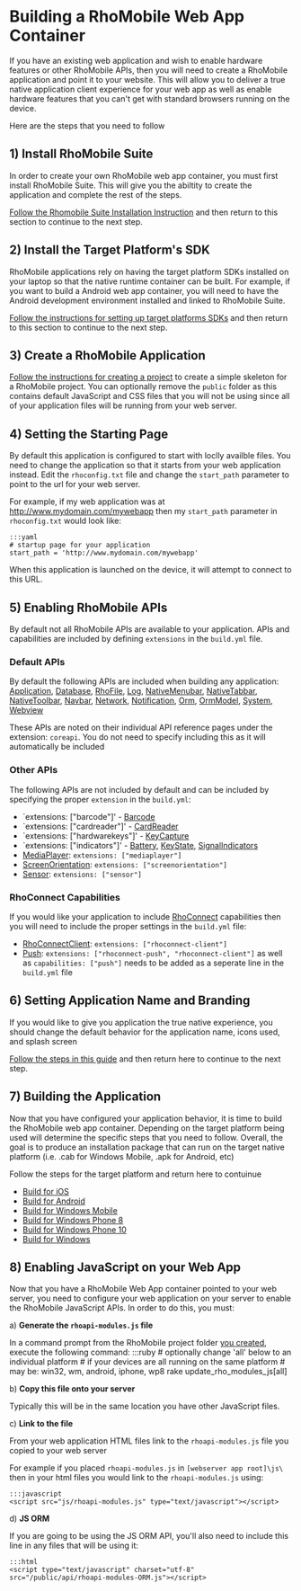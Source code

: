 # Building a RhoMobile Web App Container

If you have an existing web application and wish to enable hardware features or other RhoMobile APIs, then you will need to create a RhoMobile application and point it to your website. This will allow you to deliver a true native application client experience for your web app as well as enable hardware features that you can't get with standard browsers running on the device.

Here are the steps that you need to follow

## 1) Install RhoMobile Suite
In order to create your own RhoMobile web app container, you must first install RhoMobile Suite. This will give you the abiltity to create the application and complete the rest of the steps.

[Follow the Rhomobile Suite Installation Instruction](rhomobile-install) and then return to this section to continue to the next step.

## 2) Install the Target Platform's SDK
RhoMobile applications rely on having the target platform SDKs installed on your laptop so that the native runtime container can be built. For example, if you want to build a Android web app container, you will need to have the Android development environment installed and linked to RhoMobile Suite.

[Follow the instructions for setting up target platforms SDKs](nativesdksetup) and then return to this section to continue to the next step.

## 3) Create a RhoMobile Application
[Follow the instructions for creating a project](creating_a_project#creating-a-project-with-rhostudio) to create a simple skeleton for a RhoMobile project. You can optionally remove the `public` folder as this contains default JavaScript and CSS files that you will not be using since all of your application files will be running from your web server.

## 4) Setting the Starting Page
By default this application is configured to start with loclly availble files. You need to change the application so that it starts from your web application instead. Edit the `rhoconfig.txt` file and change the `start_path` parameter to point to the url for your web server.

For example, if my web application was at http://www.mydomain.com/mywebapp then my `start_path` parameter in `rhoconfig.txt` would look like:

    :::yaml
    # startup page for your application
    start_path = 'http://www.mydomain.com/mywebapp'

When this application is launched on the device, it will attempt to connect to this URL.

## 5) Enabling RhoMobile APIs
By default not all RhoMobile APIs are available to your application. APIs and capabilities are included by defining `extensions` in the `build.yml` file.

### Default APIs 
By default the following APIs are included when building any application:
[Application](../api/Application), [Database](../api/Database), [RhoFile](../api/File), [Log](../api/Log), [NativeMenubar](../api/NativeMenubar), [NativeTabbar](../api/NativeTabbar), [NativeToolbar](../api/NativeToolbar), [Navbar](..api/Navbar), [Network](../api/Network), [Notification](../api/Notification), [Orm](../api/Orm), [OrmModel](..api/OrmModel), [System](../api/system), [Webview](../api/webview) 

These APIs are noted on their individual API reference pages under the extension: `coreapi`. You do not need to specify including this as it will automatically be included

### Other APIs
The following APIs are not included by default and can be included by specifying the proper `extension` in the `build.yml`:

* `extensions: ["barcode"]' - [Barcode](../api/barcode)
* `extensions: ["cardreader"]' - [CardReader](../api/cardreader)
* `extensions: ["hardwarekeys"]' - [KeyCapture](../api/keycapture)
* `extensions: ["indicators"]' - [Battery](../api/battery), [KeyState](../api/keystate), [SignalIndicators](../api/signalindicators)
* [MediaPlayer](../api/mediaplayer): `extensions: ["mediaplayer"]`
* [ScreenOrientation](../api/screenorientation): `extensions: ["screenorientation"]`
* [Sensor](../api/sensor): `extensions: ["sensor"]`

### RhoConnect Capabilities
If you would like your application to include [RhoConnect](../rhoconnect/introduction) capabilities then you will need to include the proper settings in the `build.yml` file:

* [RhoConnectClient](../api/RhoConnectClient): `extensions: ["rhoconnect-client"]`
* [Push](../api/Push): `extensions: ["rhoconnect-push", "rhoconnect-client"]` as well as `capabilities: ["push"]` needs to be added as a seperate line in the `build.yml` file


## 6) Setting Application Name and Branding
If you would like to give you application the true native experience, you should change the default behavior for the application name, icons used, and splash screen

[Follow the steps in this guide](app_icon_splash) and then return here to continue to the next step.

## 7) Building the Application
Now that you have configured your application behavior, it is time to build the RhoMobile web app container. Depending on the target platform being used will determine the specific steps that you need to follow. Overall, the goal is to produce an installation package that can run on the target native platform (i.e. .cab for Windows Mobile, .apk for Android, etc)

Follow the steps for the target platform and return here to contuinue

* [Build for iOS](build_ios)
* [Build for Android](build_android)
* [Build for Windows Mobile](build_wm)
* [Build for Windows Phone 8](build_wp8)
* [Build for Windows Phone 10](build_uwp)
* [Build for Windows](build_win)

## 8) Enabling JavaScript on your Web App
Now that you have a RhoMobile Web App container pointed to your web server, you need to configure your web application on your server to enable the RhoMobile JavaScript APIs. In order to do this, you must:

a) **Generate the `rhoapi-modules.js` file**

In a command prompt from the RhoMobile project folder [you created](#3-create-a-rhomobile-application), execute the following command:
    :::ruby
    # optionally change 'all' below to an individual platform 
    # if your devices are all running on the same platform
    # may be: win32, wm, android, iphone, wp8
    rake update_rho_modules_js[all]


b) **Copy this file onto your server**

Typically this will be in the same location you have other JavaScript files.


c) **Link to the file**

From your web application HTML files link to the `rhoapi-modules.js` file you copied to your web server

For example if you placed `rhoapi-modules.js` in `[webserver app root]\js\` then in your html files you would link to the `rhoapi-modules.js` using:

    :::javascript
    <script src="js/rhoapi-modules.js" type="text/javascript"></script>

d) **JS ORM**

If you are going to be using the JS ORM API, you'll also need to include this line in any files that will be using it:

    :::html
    <script type="text/javascript" charset="utf-8" src="/public/api/rhoapi-modules-ORM.js"></script>